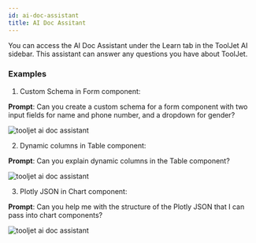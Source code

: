 ```yaml
---
id: ai-doc-assistant
title: AI Doc Assitant
---
```


You can access the AI Doc Assistant under the Learn tab in the ToolJet AI sidebar. This assistant can answer any questions you have about ToolJet.

### Examples

1. Custom Schema in Form component:

 **Prompt**: Can you create a custom schema for a form component with two input fields for name and phone number, and a dropdown for gender?

<div style={{textAlign: 'center'}}>

<img className="screenshot-full" src="/img/tooljet-ai/doc-1.png" alt="tooljet ai doc assistant" />
 
</div>


 2. Dynamic columns in Table component:

 **Prompt**: Can you explain dynamic columns in the Table component?

<div style={{textAlign: 'center'}}>

<img className="screenshot-full" src="/img/tooljet-ai/doc-2.png" alt="tooljet ai doc assistant" />
 
</div>


 3. Plotly JSON in Chart component:

   **Prompt**: Can you help me with the structure of the Plotly JSON that I can pass into chart components?

<div style={{textAlign: 'center'}}>

<img className="screenshot-full" src="/img/tooljet-ai/doc-3.png" alt="tooljet ai doc assistant" />
 
</div>
